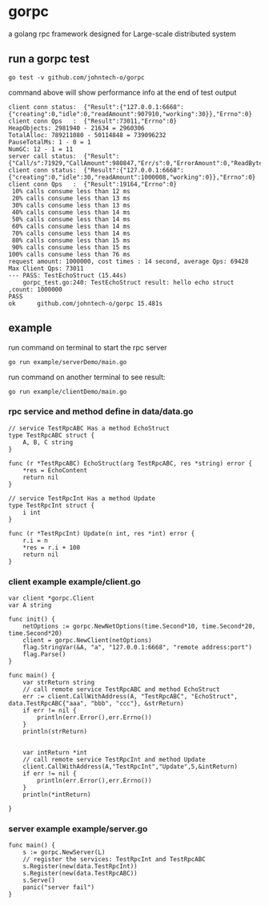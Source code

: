 # gorpc
a golang rpc framework designed for Large-scale distributed system

## run a gorpc test
``
    go test -v github.com/johntech-o/gorpc
``

command above will show performance info at the end of test output
 
```
client conn status:  {"Result":{"127.0.0.1:6668":{"creating":0,"idle":0,"readAmount":907910,"working":30}},"Errno":0}
client conn Qps   :  {"Result":73011,"Errno":0}
HeapObjects: 2981940 - 21634 = 2960306
TotalAlloc: 789211080 - 50114848 = 739096232
PauseTotalMs: 1 - 0 = 1
NumGC: 12 - 1 = 11
server call status:  {"Result":{"Call/s":71929,"CallAmount":980847,"Err/s":0,"ErrorAmount":0,"ReadBytes":50014893,"ReadBytes/s":3668379,"WriteBytes":30399247,"WriteBytes/s":2229799},"Errno":0}
client conn status:  {"Result":{"127.0.0.1:6668":{"creating":0,"idle":30,"readAmount":1000008,"working":0}},"Errno":0}
client conn Qps   :  {"Result":19164,"Errno":0}
 10% calls consume less than 12 ms
 20% calls consume less than 13 ms
 30% calls consume less than 13 ms
 40% calls consume less than 14 ms
 50% calls consume less than 14 ms
 60% calls consume less than 14 ms
 70% calls consume less than 14 ms
 80% calls consume less than 15 ms
 90% calls consume less than 15 ms
100% calls consume less than 76 ms
request amount: 1000000, cost times : 14 second, average Qps: 69428
Max Client Qps: 73011
--- PASS: TestEchoStruct (15.44s)
	gorpc_test.go:240: TestEchoStruct result: hello echo struct ,count: 1000000
PASS
ok  	github.com/johntech-o/gorpc	15.481s

```

## example

run command on terminal to start the rpc server

`go run example/serverDemo/main.go`

run command on another terminal to see result: 

`go run example/clientDemo/main.go`

### rpc service and method define in data/data.go


```
// service TestRpcABC Has a method EchoStruct 
type TestRpcABC struct {
	A, B, C string
}

func (r *TestRpcABC) EchoStruct(arg TestRpcABC, res *string) error {
	*res = EchoContent
	return nil
}

// service TestRpcInt Has a method Update
type TestRpcInt struct {
	i int
}

func (r *TestRpcInt) Update(n int, res *int) error {
	r.i = n
	*res = r.i + 100
	return nil
}

```


### client example example/client.go
```
var client *gorpc.Client
var A string

func init() {
	netOptions := gorpc.NewNetOptions(time.Second*10, time.Second*20, time.Second*20)
	client = gorpc.NewClient(netOptions)
	flag.StringVar(&A, "a", "127.0.0.1:6668", "remote address:port")
	flag.Parse()
}

func main() {
	var strReturn string
	// call remote service TestRpcABC and method EchoStruct
	err := client.CallWithAddress(A, "TestRpcABC", "EchoStruct", data.TestRpcABC{"aaa", "bbb", "ccc"}, &strReturn)
	if err != nil {
		println(err.Error(),err.Errno())
	}
	println(strReturn)


	var intReturn *int
	// call remote service TestRpcInt and method Update
	client.CallWithAddress(A,"TestRpcInt","Update",5,&intReturn)
	if err != nil {
		println(err.Error(),err.Errno())
	}
	println(*intReturn)

}
```

### server example example/server.go

```
func main() {
	s := gorpc.NewServer(L)
	// register the services: TestRpcInt and TestRpcABC 
	s.Register(new(data.TestRpcInt))
	s.Register(new(data.TestRpcABC))
	s.Serve()
	panic("server fail")
}
```


